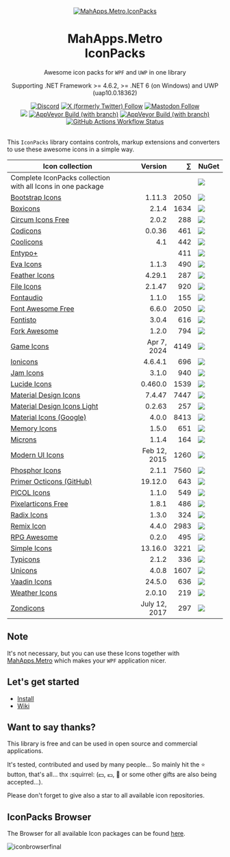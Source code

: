 <!-- [![Stand With Ukraine](https://raw.githubusercontent.com/vshymanskyy/StandWithUkraine/main/banner2-direct.svg)](https://vshymanskyy.github.io/StandWithUkraine) -->

<div align="center">
  <br />

  <a href="https://github.com/MahApps/MahApps.Metro.IconPacks">
    <img alt="MahApps.Metro.IconPacks" src="./resources/Icon.svg">
  </a>
  <h1>MahApps.Metro<br />IconPacks</h1>
  <p>
    Awesome icon packs for <code>WPF</code> and <code>UWP</code> in one library
  </p>
  <p>
    Supporting .NET Framework >= 4.6.2, >= .NET 6 (on Windows) and UWP (uap10.0.18362)
  </p>
  <a href="https://discord.gg/VrNeD7z48s" target="_blank" rel="noopener noreferrer"><img alt="Discord" src="https://img.shields.io/discord/411850591334301703?style=flat-square&label=Discord"></a>
  <a href="https://twitter.com/punker76" target="_blank" rel="noopener noreferrer"><img alt="X (formerly Twitter) Follow" src="https://img.shields.io/twitter/follow/punker76?style=flat-square&label=follow%20%40punker76%20on%20X"></a>
  <a href="https://nrw.social/@punker76" target="_blank" rel="noopener noreferrer"><img alt="Mastodon Follow" src="https://img.shields.io/mastodon/follow/109291587306394177?domain=https%3A%2F%2Fnrw.social&style=flat-square&label=follow%20%40punker76%20on%20Mastodon"></a>
  <br />
  <a href="https://github.com/MahApps/MahApps.Metro.IconPacks/releases"><img src="https://img.shields.io/github/release/MahApps/MahApps.Metro.IconPacks.svg?style=flat-square&label=latest%20release"></a>
  <a href="https://ci.appveyor.com/project/punker76/mahapps-metro-iconpacks/branch/main" target="_blank" rel="noopener noreferrer"><img alt="AppVeyor Build (with branch)" src="https://img.shields.io/appveyor/build/punker76/mahapps-metro-iconpacks/main?style=flat-square&logo=appveyor&label=main"></a>
  <a href="https://ci.appveyor.com/project/punker76/mahapps-metro-iconpacks/branch/develop" target="_blank" rel="noopener noreferrer"><img alt="AppVeyor Build (with branch)" src="https://img.shields.io/appveyor/build/punker76/mahapps-metro-iconpacks/develop?style=flat-square&logo=appveyor&label=dev"></a>
  <a href="https://github.com/MahApps/MahApps.Metro.IconPacks/actions"><img alt="GitHub Actions Workflow Status" src="https://img.shields.io/github/actions/workflow/status/MahApps/MahApps.Metro.IconPacks/ci.yml?branch=develop&style=flat-square&logo=github&label=dev"></a>
  <br />
  <br />

</div>

This `IconPacks` library contains controls, markup extensions and converters to use these awesome icons in a simple way.

| Icon collection | Version | &#8721; | NuGet |
|---|--:|--:|:--|
| Complete IconPacks collection with all Icons in one package | | | <a href="https://www.nuget.org/packages/MahApps.Metro.IconPacks/" target="_blank" rel="noopener noreferrer"><img src="https://img.shields.io/nuget/dt/MahApps.Metro.IconPacks.svg?style=flat-square&&label=IconPacks"></a> |
| [Bootstrap Icons](https://icons.getbootstrap.com/) | 1.11.3 | 2050 | <a href="https://www.nuget.org/packages/MahApps.Metro.IconPacks.BootstrapIcons/" target="_blank" rel="noopener noreferrer"><img src="https://img.shields.io/nuget/dt/MahApps.Metro.IconPacks.BootstrapIcons.svg?style=flat-square&&label=BootstrapIcons"></a> |
| [Boxicons](https://boxicons.com/) | 2.1.4 | 1634 | <a href="https://www.nuget.org/packages/MahApps.Metro.IconPacks.BoxIcons/" target="_blank" rel="noopener noreferrer"><img src="https://img.shields.io/nuget/dt/MahApps.Metro.IconPacks.BoxIcons.svg?style=flat-square&&label=BoxIcons"></a> |
| [Circum Icons Free](https://github.com/Klarr-Agency/Circum-Icons) | 2.0.2 | 288 | <a href="https://www.nuget.org/packages/MahApps.Metro.IconPacks.CircumIcons/" target="_blank" rel="noopener noreferrer"><img src="https://img.shields.io/nuget/dt/MahApps.Metro.IconPacks.CircumIcons.svg?style=flat-square&&label=CircumIcons"></a> |
| [Codicons](https://github.com/microsoft/vscode-codicons) | 0.0.36 | 461 | <a href="https://www.nuget.org/packages/MahApps.Metro.IconPacks.Codicons/" target="_blank" rel="noopener noreferrer"><img src="https://img.shields.io/nuget/dt/MahApps.Metro.IconPacks.Codicons.svg?style=flat-square&&label=Codicons"></a> |
| [Coolicons](https://github.com/krystonschwarze/coolicons) | 4.1 | 442 | <a href="https://www.nuget.org/packages/MahApps.Metro.IconPacks.Coolicons/" target="_blank" rel="noopener noreferrer"><img src="https://img.shields.io/nuget/dt/MahApps.Metro.IconPacks.Coolicons.svg?style=flat-square&&label=Coolicons"></a> |
| [Entypo+](http://www.entypo.com/) | | 411 | <a href="https://www.nuget.org/packages/MahApps.Metro.IconPacks.Entypo/" target="_blank" rel="noopener noreferrer"><img src="https://img.shields.io/nuget/dt/MahApps.Metro.IconPacks.Entypo.svg?style=flat-square&&label=Entypo"></a> |
| [Eva Icons](https://github.com/akveo/eva-icons) | 1.1.3 | 490 | <a href="https://www.nuget.org/packages/MahApps.Metro.IconPacks.EvaIcons/" target="_blank" rel="noopener noreferrer"><img src="https://img.shields.io/nuget/dt/MahApps.Metro.IconPacks.EvaIcons.svg?style=flat-square&&label=EvaIcons"></a> |
| [Feather Icons](https://github.com/feathericons/feather) | 4.29.1 | 287 | <a href="https://www.nuget.org/packages/MahApps.Metro.IconPacks.FeatherIcons/" target="_blank" rel="noopener noreferrer"><img src="https://img.shields.io/nuget/dt/MahApps.Metro.IconPacks.FeatherIcons.svg?style=flat-square&&label=FeatherIcons"></a> |
| [File Icons](https://github.com/file-icons/icons) | 2.1.47 | 920 | <a href="https://www.nuget.org/packages/MahApps.Metro.IconPacks.FileIcons/" target="_blank" rel="noopener noreferrer"><img src="https://img.shields.io/nuget/dt/MahApps.Metro.IconPacks.FileIcons.svg?style=flat-square&&label=FileIcons"></a> |
| [Fontaudio](https://github.com/fefanto/fontaudio) | 1.1.0 | 155 | <a href="https://www.nuget.org/packages/MahApps.Metro.IconPacks.Fontaudio/" target="_blank" rel="noopener noreferrer"><img src="https://img.shields.io/nuget/dt/MahApps.Metro.IconPacks.Fontaudio.svg?style=flat-square&&label=Fontaudio"></a> |
| [Font Awesome Free](https://fontawesome.com/) | 6.6.0 | 2050 | <a href="https://www.nuget.org/packages/MahApps.Metro.IconPacks.FontAwesome/" target="_blank" rel="noopener noreferrer"><img src="https://img.shields.io/nuget/dt/MahApps.Metro.IconPacks.FontAwesome.svg?style=flat-square&&label=FontAwesome"></a> |
| [Fontisto](https://github.com/kenangundogan/fontisto) | 3.0.4 | 616 | <a href="https://www.nuget.org/packages/MahApps.Metro.IconPacks.Fontisto/" target="_blank" rel="noopener noreferrer"><img src="https://img.shields.io/nuget/dt/MahApps.Metro.IconPacks.Fontisto.svg?style=flat-square&&label=Fontisto"></a> |
| [Fork Awesome](https://forkaweso.me/) | 1.2.0 | 794 | <a href="https://www.nuget.org/packages/MahApps.Metro.IconPacks.ForkAwesome/" target="_blank" rel="noopener noreferrer"><img src="https://img.shields.io/nuget/dt/MahApps.Metro.IconPacks.ForkAwesome.svg?style=flat-square&&label=ForkAwesome"></a> |
| [Game Icons](https://game-icons.net/) | Apr 7, 2024| 4149 | <a href="https://www.nuget.org/packages/MahApps.Metro.IconPacks.GameIcons/" target="_blank" rel="noopener noreferrer"><img src="https://img.shields.io/nuget/dt/MahApps.Metro.IconPacks.GameIcons.svg?style=flat-square&&label=GameIcons"></a> |
| [Ionicons](https://ionicons.com/) | 4.6.4.1 | 696 | <a href="https://www.nuget.org/packages/MahApps.Metro.IconPacks.Ionicons/" target="_blank" rel="noopener noreferrer"><img src="https://img.shields.io/nuget/dt/MahApps.Metro.IconPacks.Ionicons.svg?style=flat-square&&label=Ionicons"></a> |
| [Jam Icons](https://github.com/michaelampr/jam) | 3.1.0 | 940 | <a href="https://www.nuget.org/packages/MahApps.Metro.IconPacks.JamIcons/" target="_blank" rel="noopener noreferrer"><img src="https://img.shields.io/nuget/dt/MahApps.Metro.IconPacks.JamIcons.svg?style=flat-square&&label=JamIcons"></a> |
| [Lucide Icons](https://github.com/lucide-icons/lucide) | 0.460.0 | 1539 | <a href="https://www.nuget.org/packages/MahApps.Metro.IconPacks.Lucide/" target="_blank" rel="noopener noreferrer"><img src="https://img.shields.io/nuget/dt/MahApps.Metro.IconPacks.Lucide.svg?style=flat-square&&label=Lucide"></a> |
| [Material Design Icons](https://pictogrammers.com/library/mdi/) | 7.4.47 | 7447 | <a href="https://www.nuget.org/packages/MahApps.Metro.IconPacks.Material/" target="_blank" rel="noopener noreferrer"><img src="https://img.shields.io/nuget/dt/MahApps.Metro.IconPacks.Material.svg?style=flat-square&&label=Material"></a> |
| [Material Design Icons Light](https://github.com/Templarian/MaterialDesignLight) | 0.2.63 | 257 | <a href="https://www.nuget.org/packages/MahApps.Metro.IconPacks.MaterialLight/" target="_blank" rel="noopener noreferrer"><img src="https://img.shields.io/nuget/dt/MahApps.Metro.IconPacks.MaterialLight.svg?style=flat-square&&label=MaterialLight"></a> |
| [Material Icons (Google)](https://github.com/google/material-design-icons) | 4.0.0 | 8413 | <a href="https://www.nuget.org/packages/MahApps.Metro.IconPacks.MaterialDesign/" target="_blank" rel="noopener noreferrer"><img src="https://img.shields.io/nuget/dt/MahApps.Metro.IconPacks.MaterialDesign.svg?style=flat-square&&label=MaterialDesign"></a> |
| [Memory Icons](https://pictogrammers.com/library/memory/) | 1.5.0 | 651 | <a href="https://www.nuget.org/packages/MahApps.Metro.IconPacks.MemoryIcons/" target="_blank" rel="noopener noreferrer"><img src="https://img.shields.io/nuget/dt/MahApps.Metro.IconPacks.MemoryIcons.svg?style=flat-square&&label=MemoryIcons"></a> |
| [Microns](https://github.com/stephenhutchings/microns) | 1.1.4 | 164 | <a href="https://www.nuget.org/packages/MahApps.Metro.IconPacks.Microns/" target="_blank" rel="noopener noreferrer"><img src="https://img.shields.io/nuget/dt/MahApps.Metro.IconPacks.Microns.svg?style=flat-square&&label=Microns"></a> |
| [Modern UI Icons](https://github.com/Templarian/WindowsIcons) | Feb 12, 2015 | 1260 | <a href="https://www.nuget.org/packages/MahApps.Metro.IconPacks.Modern/" target="_blank" rel="noopener noreferrer"><img src="https://img.shields.io/nuget/dt/MahApps.Metro.IconPacks.Modern.svg?style=flat-square&&label=Modern"></a> |
| [Phosphor Icons](https://phosphoricons.com/) | 2.1.1 | 7560 | <a href="https://www.nuget.org/packages/MahApps.Metro.IconPacks.PhosphorIcons/" target="_blank" rel="noopener noreferrer"><img src="https://img.shields.io/nuget/dt/MahApps.Metro.IconPacks.PhosphorIcons.svg?style=flat-square&&label=PhosphorIcons"></a> |
| [Primer Octicons (GitHub)](https://github.com/primer/octicons) | 19.12.0 | 643 | <a href="https://www.nuget.org/packages/MahApps.Metro.IconPacks.Octicons/" target="_blank" rel="noopener noreferrer"><img src="https://img.shields.io/nuget/dt/MahApps.Metro.IconPacks.Octicons.svg?style=flat-square&&label=Octicons"></a> |
| [PICOL Icons](https://github.com/PicolSigns/Icons) | 1.1.0 | 549 | <a href="https://www.nuget.org/packages/MahApps.Metro.IconPacks.PicolIcons/" target="_blank" rel="noopener noreferrer"><img src="https://img.shields.io/nuget/dt/MahApps.Metro.IconPacks.PicolIcons.svg?style=flat-square&&label=PicolIcons"></a> |
| [Pixelarticons Free](https://pixelarticons.com/) | 1.8.1 | 486 | <a href="https://www.nuget.org/packages/MahApps.Metro.IconPacks.PixelartIcons/" target="_blank" rel="noopener noreferrer"><img src="https://img.shields.io/nuget/dt/MahApps.Metro.IconPacks.PixelartIcons.svg?style=flat-square&&label=PixelartIcons"></a> |
| [Radix Icons](https://github.com/radix-ui/icons) | 1.3.0 | 324 | <a href="https://www.nuget.org/packages/MahApps.Metro.IconPacks.RadixIcons/" target="_blank" rel="noopener noreferrer"><img src="https://img.shields.io/nuget/dt/MahApps.Metro.IconPacks.RadixIcons.svg?style=flat-square&&label=RadixIcons"></a> |
| [Remix Icon](https://remixicon.com/) | 4.4.0 | 2983 | <a href="https://www.nuget.org/packages/MahApps.Metro.IconPacks.RemixIcon/" target="_blank" rel="noopener noreferrer"><img src="https://img.shields.io/nuget/dt/MahApps.Metro.IconPacks.RemixIcon.svg?style=flat-square&&label=RemixIcon"></a> |
| [RPG Awesome](https://nagoshiashumari.github.io/Rpg-Awesome/) | 0.2.0 | 495 | <a href="https://www.nuget.org/packages/MahApps.Metro.IconPacks.RPGAwesome/" target="_blank" rel="noopener noreferrer"><img src="https://img.shields.io/nuget/dt/MahApps.Metro.IconPacks.RPGAwesome.svg?style=flat-square&&label=RPGAwesome"></a> |
| [Simple Icons](https://simpleicons.org/) | 13.16.0 | 3221 | <a href="https://www.nuget.org/packages/MahApps.Metro.IconPacks.SimpleIcons/" target="_blank" rel="noopener noreferrer"><img src="https://img.shields.io/nuget/dt/MahApps.Metro.IconPacks.SimpleIcons.svg?style=flat-square&&label=SimpleIcons"></a> |
| [Typicons](https://www.s-ings.com/typicons/) | 2.1.2 | 336 | <a href="https://www.nuget.org/packages/MahApps.Metro.IconPacks.Typicons/" target="_blank" rel="noopener noreferrer"><img src="https://img.shields.io/nuget/dt/MahApps.Metro.IconPacks.Typicons.svg?style=flat-square&&label=Typicons"></a> |
| [Unicons](https://github.com/Iconscout/unicons) | 4.0.8 | 1607 | <a href="https://www.nuget.org/packages/MahApps.Metro.IconPacks.Unicons/" target="_blank" rel="noopener noreferrer"><img src="https://img.shields.io/nuget/dt/MahApps.Metro.IconPacks.Unicons.svg?style=flat-square&&label=Unicons"></a> |
| [Vaadin Icons](https://vaadin.com/icons) | 24.5.0 | 636 | <a href="https://www.nuget.org/packages/MahApps.Metro.IconPacks.VaadinIcons/" target="_blank" rel="noopener noreferrer"><img src="https://img.shields.io/nuget/dt/MahApps.Metro.IconPacks.VaadinIcons.svg?style=flat-square&&label=VaadinIcons"></a> |
| [Weather Icons](https://github.com/erikflowers/weather-icons) | 2.0.10 | 219 | <a href="https://www.nuget.org/packages/MahApps.Metro.IconPacks.WeatherIcons/" target="_blank" rel="noopener noreferrer"><img src="https://img.shields.io/nuget/dt/MahApps.Metro.IconPacks.WeatherIcons.svg?style=flat-square&&label=WeatherIcons"></a> |
| [Zondicons](https://www.zondicons.com) | July 12, 2017 | 297 | <a href="https://www.nuget.org/packages/MahApps.Metro.IconPacks.Zondicons/" target="_blank" rel="noopener noreferrer"><img src="https://img.shields.io/nuget/dt/MahApps.Metro.IconPacks.Zondicons.svg?style=flat-square&&label=Zondicons"></a> |

## Note

It's not necessary, but you can use these Icons together with [MahApps.Metro](https://github.com/MahApps/MahApps.Metro) which makes your `WPF` application nicer.

## Let's get started

- [Install](../../wiki/Install)
- [Wiki](../../wiki)

## Want to say thanks?

This library is free and can be used in open source and commercial applications.

It's tested, contributed and used by many people... So mainly hit the :star: button, that's all... thx :squirrel: (:dollar:, :euro:, :beer: or some other gifts are also being accepted...).

Please don't forget to give also a star to all available icon repositories.

<!-- [Become a sponsor](https://github.com/sponsors/punker76) and show your support to this open source project. -->

## IconPacks Browser

The Browser for all available Icon packages can be found [here](https://github.com/MahApps/IconPacks.Browser).

![iconbrowserfinal](./resources/iconpacks_browser_new.gif)
